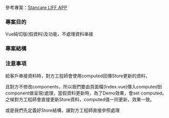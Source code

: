 參考專案：[Stancare LIFF APP](https://gitlab.com/wasateam/ws_projects/juan/2020_stancare_liff/2020_stancare_liff_frontend)

### 專案目的

Vue純切版(假資料)及功能，不處理資料串接

### 專案結構

### 注意事項

給客戶串接資料時，對方工程師會使用computed回傳Store更新的資料，

且對方不修改components，所以我們要由頁面檔(Index.vue)傳入computed到component做呈現/處理，當假資料更新時，為了Demo效果，會set computed。之候對方工程師會直接更新Store資料，computed值一同更新，效果一致。

或是我們先定義好Store結構，讓對方工程師直接參照處理
